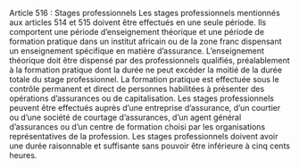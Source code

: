 Article 516 : Stages professionnels
Les stages professionnels mentionnés aux articles 514 et 515 doivent être effectués en une seule période. Ils comportent une période d’enseignement théorique et une période de formation pratique dans un institut africain ou de la zone franc dispensant un enseignement spécifique en matière d’assurance. L’enseignement théorique doit être dispensé par des professionnels qualifiés, préalablement à la formation pratique dont la durée ne peut excéder la moitié de la durée totale du stage professionnel.
La formation pratique est effectuée sous le contrôle permanent et direct de personnes habilitées à présenter des opérations d’assurances ou de capitalisation.
Les stages professionnels peuvent être effectués auprès d’une entreprise d’assurance, d’un courtier ou d’une société de courtage d’assurances, d’un agent général d’assurances ou d’un centre de formation choisi par les organisations représentatives de la profession.
Les stages professionnels doivent avoir une durée raisonnable et suffisante sans pouvoir être inférieure à cinq cents heures.